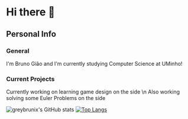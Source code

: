# Hi there 👋
## Personal Info
### General
I'm Bruno Gião and I'm currently studying Computer Science at UMinho!

### Current Projects
Currently working on learning game design on the side \n
Also working solving some Euler Problems on the side

![greybrunix's GitHub stats](https://github-readme-stats.vercel.app/api?username=greybrunix&count_private=true&show_icons=true&theme=synthwave)
[![Top Langs](https://github-readme-stats.vercel.app/api/top-langs/?username=greybrunix&layout=compact&langs_count=8&theme=synthwave)](https://github.com/anuraghazra/github-readme-stats)
